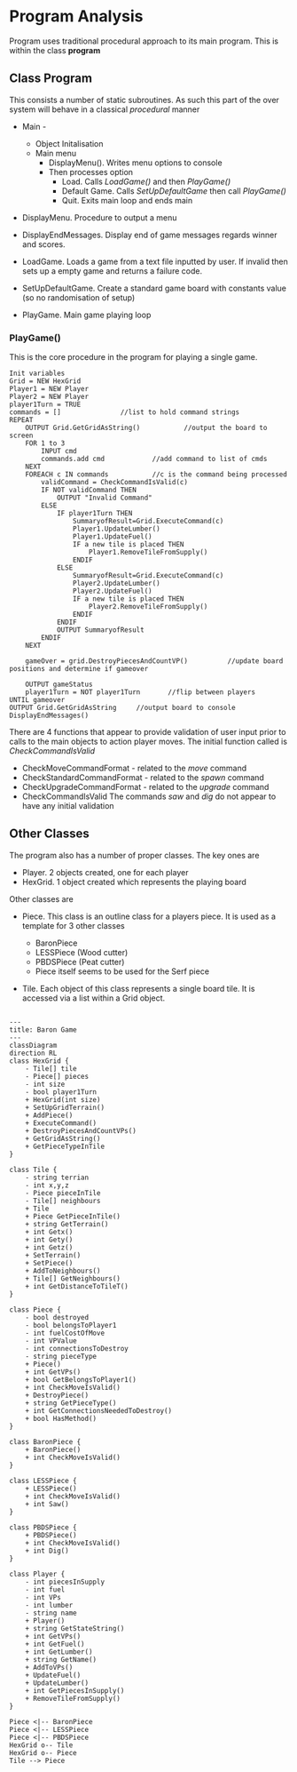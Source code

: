 # Program Analysis

Program uses traditional procedural approach to its main program.  This is within the class **program**

## Class Program

This consists a number of static subroutines.  As such this part of the over system will behave in a classical *procedural* manner

- Main -
    - Object Initalisation
    - Main menu
        - DisplayMenu().  Writes menu options to console
        - Then processes option 
            - Load.  Calls *LoadGame()* and then *PlayGame()*
            - Default Game.  Calls *SetUpDefaultGame*  then call *PlayGame()*
            - Quit.  Exits main loop and ends main

- DisplayMenu.  Procedure to output a menu 
- DisplayEndMessages.  Display end of game messages regards winner and scores.
- LoadGame.  Loads a game from a text file inputted by user.  If invalid then sets up a empty game and returns a failure code.
- SetUpDefaultGame.  Create a standard game board with constants value (so no randomisation of setup)

- PlayGame. Main game playing loop

### PlayGame()
This is the core procedure in the program for playing a single game.  

```
Init variables
Grid = NEW HexGrid 
Player1 = NEW Player
Player2 = NEW Player
player1Turn = TRUE
commands = []               //list to hold command strings
REPEAT
    OUTPUT Grid.GetGridAsString()           //output the board to screen
    FOR 1 to 3
        INPUT cmd
        commands.add cmd            //add command to list of cmds
    NEXT
    FOREACH c IN commands           //c is the command being processed
        validCommand = CheckCommandIsValid(c)
        IF NOT validCommand THEN
            OUTPUT "Invalid Command"
        ELSE
            IF player1Turn THEN
                SummaryofResult=Grid.ExecuteCommand(c)     
                Player1.UpdateLumber()       
                Player1.UpdateFuel()
                IF a new tile is placed THEN
                    Player1.RemoveTileFromSupply()
                ENDIF
            ELSE
                SummaryofResult=Grid.ExecuteCommand(c)     
                Player2.UpdateLumber()       
                Player2.UpdateFuel()
                IF a new tile is placed THEN
                    Player2.RemoveTileFromSupply()
                ENDIF
            ENDIF
            OUTPUT SummaryofResult
        ENDIF
    NEXT

    gameOver = grid.DestroyPiecesAndCountVP()          //update board positions and determine if gameover

    OUTPUT gameStatus
    player1Turn = NOT player1Turn       //flip between players
UNTIL gameover
OUTPUT Grid.GetGridAsString     //output board to console
DisplayEndMessages()
```

There are 4 functions that appear to provide validation of user input prior to calls to the main objects to action player moves.  The initial function called is *CheckCommandIsValid*
- CheckMoveCommandFormat        - related to the *move* command
- CheckStandardCommandFormat    - related to the *spawn* command
- CheckUpgradeCommandFormat     - related to the *upgrade* command
- CheckCommandIsValid
The commands *saw* and *dig* do not appear to have any initial validation

## Other Classes

The program also has a number of proper classes.  The key ones are

- Player.  2 objects created,  one for each player
- HexGrid. 1 object created which represents the playing board

Other classes are 
- Piece.  This class is an outline class for a players piece.  It is used as a template for 3 other classes
    - BaronPiece
    - LESSPiece (Wood cutter)
    - PBDSPiece (Peat cutter)
    - Piece itself seems to be used for the Serf piece

- Tile.  Each object of this class represents a single board tile.  It is accessed via a list within a Grid object.

```mermaid

---
title: Baron Game
---
classDiagram
direction RL
class HexGrid {
    - Tile[] tile 
    - Piece[] pieces
    - int size
    - bool player1Turn
    + HexGrid(int size)
    + SetUpGridTerrain()
    + AddPiece()
    + ExecuteCommand()
    + DestroyPiecesAndCountVPs()
    + GetGridAsString()
    + GetPieceTypeInTile
}

class Tile {
    - string terrian
    - int x,y,z 
    - Piece pieceInTile
    - Tile[] neighbours
    + Tile 
    + Piece GetPieceInTile()
    + string GetTerrain()
    + int Getx()
    + int Gety()
    + int Getz()
    + SetTerrain()
    + SetPiece()
    + AddToNeighbours()
    + Tile[] GetNeighbours()
    + int GetDistanceToTileT()
}

class Piece {
    - bool destroyed
    - bool belongsToPlayer1
    - int fuelCostOfMove 
    - int VPValue
    - int connectionsToDestroy
    - string pieceType
    + Piece()
    + int GetVPs()
    + bool GetBelongsToPlayer1()
    + int CheckMoveIsValid()
    + DestroyPiece()
    + string GetPieceType()
    + int GetConnectionsNeededToDestroy()
    + bool HasMethod()
}

class BaronPiece {
    + BaronPiece()
    + int CheckMoveIsValid()
}

class LESSPiece {
    + LESSPiece()
    + int CheckMoveIsValid()
    + int Saw()
}

class PBDSPiece {
    + PBDSPiece()
    + int CheckMoveIsValid()
    + int Dig()
}

class Player {
    - int piecesInSupply
    - int fuel
    - int VPs 
    - int lumber
    - string name
    + Player()
    + string GetStateString()
    + int GetVPs()
    + int GetFuel()
    + int GetLumber()
    + string GetName()
    + AddToVPs()
    + UpdateFuel()
    + UpdateLumber()
    + int GetPiecesInSupply()
    + RemoveTileFromSupply()
}

Piece <|-- BaronPiece
Piece <|-- LESSPiece
Piece <|-- PBDSPiece
HexGrid o-- Tile
HexGrid o-- Piece
Tile --> Piece
```